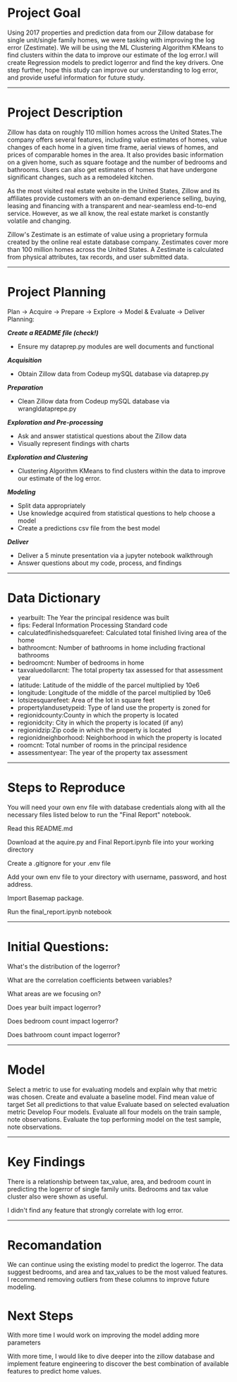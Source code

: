 # Project Goal
Using 2017 properties and prediction data from our Zillow database for single unit/single family homes, we were tasking with improving the log error (Zestimate). We will be using the ML Clustering Algorithm KMeans to find clusters within the data to improve our estimate of the log error.I will create Regression models to predict logerror and find the key drivers. One step further, hope this study can improve our understanding to log error, and provide useful information for future study. 
***

# Project Description

Zillow has data on roughly 110 million homes across the United States.The company offers several features, including value estimates of homes, value changes of each home in a given time frame, aerial views of homes, and prices of comparable homes in the area. It also provides basic information on a given home, such as square footage and the number of bedrooms and bathrooms. Users can also get estimates of homes that have undergone significant changes, such as a remodeled kitchen.

As the most visited real estate website in the United States, Zillow and its affiliates provide customers with an on-demand experience selling, buying, leasing and financing with a transparent and near-seamless end-to-end service. However, as we all know, the real estate market is constantly volatile and changing. 

Zillow's Zestimate is an estimate of value using a proprietary formula created by the online real estate database company. Zestimates cover more than 100 million homes across the United States. A Zestimate is calculated from physical attributes, tax records, and user submitted data. 
***

# Project Planning
Plan -> Acquire -> Prepare -> Explore -> Model & Evaluate -> Deliver
Planning:

***Create a README file (check!)***
* Ensure my dataprep.py modules are well documents and functional

***Acquisition***

* Obtain Zillow data from Codeup mySQL database via dataprep.py

***Preparation***

* Clean Zillow data from Codeup mySQL database via wrangldataprepe.py


***Exploration and Pre-processing***

* Ask and answer statistical questions about the Zillow data
* Visually represent findings with charts

***Exploration and Clustering***
* Clustering Algorithm KMeans to find clusters within the data to improve our estimate of the log error.

***Modeling***

* Split data appropriately
* Use knowledge acquired from statistical questions to help choose a model
* Create a predictions csv file from the best model

***Deliver***

* Deliver a 5 minute presentation via a jupyter notebook walkthrough
* Answer questions about my code, process, and findings

***
# Data Dictionary
* yearbuilt: The Year the principal residence was built
* fips: Federal Information Processing Standard code
* calculatedfinishedsquarefeet: Calculated total finished living area of the home
* bathroomcnt: Number of bathrooms in home including fractional bathrooms
* bedroomcnt: Number of bedrooms in home
* taxvaluedollarcnt: The total property tax assessed for that assessment year
* latitude: Latitude of the middle of the parcel multiplied by 10e6
* longitude: Longitude of the middle of the parcel multiplied by 10e6
* lotsizesquarefeet: Area of the lot in square feet
* propertylandusetypeid:  Type of land use the property is zoned for
* regionidcounty:County in which the property is located
* regionidcity: City in which the property is located (if any)
* regionidzip:Zip code in which the property is located
* regionidneighborhood:	Neighborhood in which the property is located
* roomcnt: Total number of rooms in the principal residence
* assessmentyear: The year of the property tax assessment 
***
# Steps to Reproduce
You will need your own env file with database credentials along with all the necessary files listed below to run the "Final Report" notebook.

Read this README.md

Download at the aquire.py and Final Report.ipynb file into your working directory

Create a .gitignore for your .env file

Add your own env file to your directory with username, password, and host address.

Import Basemap package. 

Run the final_report.ipynb notebook

***
# Initial Questions:


What's the distribution of the logerror? 

What are the correlation coefficients between variables? 

What areas are we focusing on?

Does year built impact logerror?

Does bedroom count impact logerror?

Does bathroom count impact logerror?

***

# Model
Select a metric to use for evaluating models and explain why that metric was chosen.
Create and evaluate a baseline model.
Find mean value of target
Set all predictions to that value
Evaluate based on selected evaluation metric
Develop Four models.
Evaluate all four models on the train sample, note observations.
Evaluate the top performing model on the test sample, note observations.

***
# Key Findings
There is a relationship between tax_value, area, and bedroom count in predicting the logerror of single family units. Bedrooms and tax value cluster also were shown as useful. 

I didn't find any feature that strongly correlate with log error. 
*** 
# Recomandation
We can continue using the existing model to predict the logerror. The data suggest bedrooms, and area and tax_values to be the most valued features. I recommend removing outliers from these columns to improve future modeling.

# Next Steps 
With more time I would work on improving the model adding more parameters

With more time, I would like to dive deeper into the zillow database and implement feature engineering to discover the best combination of available features to predict home values.